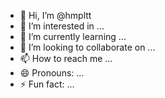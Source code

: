 - 👋 Hi, I’m @hmpltt
- 👀 I’m interested in ...
- 🌱 I’m currently learning ...
- 💞️ I’m looking to collaborate on ...
- 📫 How to reach me ...
- 😄 Pronouns: ...
- ⚡ Fun fact: ...

<!---
hmpltt/hmpltt is a ✨ special ✨ repository because its `README.md` (this file) appears on your GitHub profile.
You can click the Preview link to take a look at your changes.
--->
